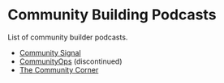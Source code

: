 # Community Building Podcasts

List of community builder podcasts.

- [Community Signal](https://www.communitysignal.com/)
- [CommunityOps](https://open.spotify.com/show/2beTkGLf1twuJAasdlUBkL) (discontinued)
- [The Community Corner](https://pod.bevy.com/)
